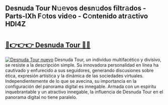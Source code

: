 ## Desnuda Tour N𝚞𝚎vos desn𝚞dos filtr𝚊dos - Parts-IXh F𝚘tos vid𝚎o - C𝚘ntenido atr𝚊ctivo HDI4Z

# <h2><a href="http://mb7rkks.tromn.icu/?c=Desnuda+Tour">🔗👉👉👉 Desnuda Tour 🔗🔗</a></h2>

[![Desnuda Tour nuevo](https://i.imgur.com/pEAQMta.gif)](http://mb7rkks.tromn.icu/?c=Desnuda+Tour)
Desnuda Tour, un individuo multifacético y divisivo, se resiste a la descripción simple. Su innovadora personalidad en línea ha cautivado y enfurecido a sus seguidores, generando discusiones sobre ética, expresión artística y la dinámica de las sociedades virtuales. Independientemente de lo que se avecina, su importancia en la configuración del panorama digital es innegable. Armada con un espíritu inquebrantable y un atractivo innegable, la influencia de Desnuda Tour en el panorama digital no tiene paralelo.
